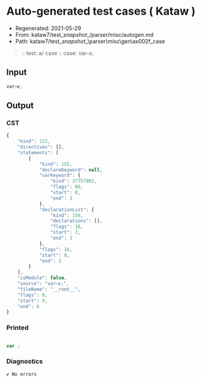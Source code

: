 # Auto-generated test cases ( Kataw )
- Regenerated: 2021-05-29
- From: kataw7/test\__snapshot__/parser/misc/autogen.md
- Path: kataw7/test\__snapshot__\parser\misc\gen\ax002f_case
> :: test: a/ case
> :: case: var x;
## Input

`````js
var x;
`````
## Output

### CST

```javascript
{
    "kind": 122,
    "directives": [],
    "statements": [
        {
            "kind": 155,
            "declareKeyword": null,
            "varKeyword": {
                "kind": 37757002,
                "flags": 80,
                "start": 0,
                "end": 3
            },
            "declarationList": {
                "kind": 156,
                "declarations": [],
                "flags": 16,
                "start": 3,
                "end": 3
            },
            "flags": 16,
            "start": 0,
            "end": 3
        }
    ],
    "isModule": false,
    "source": "var x;",
    "fileName": "__root__",
    "flags": 0,
    "start": 0,
    "end": 6
}
```

### Printed

```javascript

var ;
```

### Diagnostics

```javascript
✔ No errors
```

